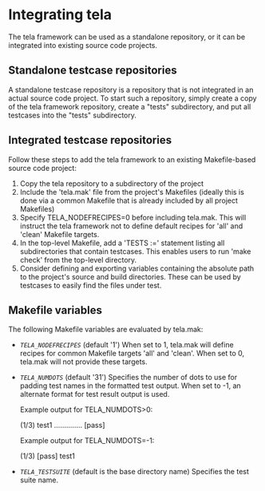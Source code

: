 Integrating tela
================

The tela framework can be used as a standalone repository, or it can be
integrated into existing source code projects.


Standalone testcase repositories
--------------------------------

A standalone testcase repository is a repository that is not integrated in an
actual source code project. To start such a repository, simply create a copy
of the tela framework repository, create a "tests" subdirectory, and put all
testcases into the "tests" subdirectory.


Integrated testcase repositories
--------------------------------

Follow these steps to add the tela framework to an existing Makefile-based
source code project:

  1. Copy the tela repository to a subdirectory of the project
  2. Include the 'tela.mak' file from the project's Makefiles
     (ideally this is done via a common Makefile that is already included by
     all project Makefiles)
  3. Specify TELA\_NODEFRECIPES=0 before including tela.mak. This will
     instruct the tela framework not to define default recipes for 'all'
     and 'clean' Makefile targets.
  4. In the top-level Makefile, add a 'TESTS :=' statement listing all
     subdirectories that contain testcases. This enables users to run
     'make check' from the top-level directory.
  5. Consider defining and exporting variables containing the absolute path to
     the project's source and build directories. These can be used by testcases
     to easily find the files under test.


Makefile variables
------------------

The following Makefile variables are evaluated by tela.mak:

  - *`TELA_NODEFRECIPES`* (default '1')
    When set to 1, tela.mak will define recipes for common Makefile targets
    'all' and 'clean'. When set to 0, tela.mak will not provide these targets.
  - *`TELA_NUMDOTS`* (default '31')
    Specifies the number of dots to use for padding test names in the formatted
    test output. When set to -1, an alternate format for test result output
    is used.

    Example output for TELA_NUMDOTS>0:

    (1/3) test1 .............. [pass]

    Example output for TELA_NUMDOTS=-1:

    (1/3) [pass] test1
  - *`TELA_TESTSUITE`* (default is the base directory name)
    Specifies the test suite name.
